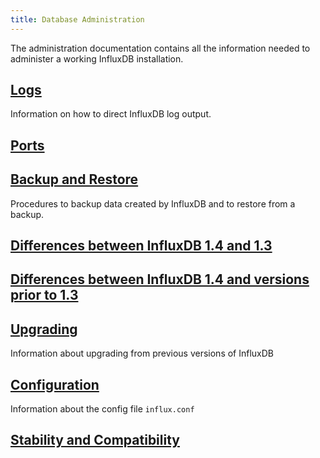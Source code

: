 ```yaml
---
title: Database Administration
---
```

The administration documentation contains all the information needed to administer a working InfluxDB installation.

## [Logs](/influxdb/v1.5/administration/logs/)

Information on how to direct InfluxDB log output.

## [Ports](/influxdb/v1.5/administration/ports/)

## [Backup and Restore](/influxdb/v1.5/administration/backup_and_restore/)

Procedures to backup data created by InfluxDB and to restore from a backup.

## [Differences between InfluxDB 1.4 and 1.3](/influxdb/v1.5/administration/differences/)

## [Differences between InfluxDB 1.4 and versions prior to 1.3](/influxdb/v1.5/administration/previous_differences/)

## [Upgrading](/influxdb/v1.5/administration/upgrading/)

Information about upgrading from previous versions of InfluxDB

## [Configuration](/influxdb/v1.5/administration/config/)

Information about the config file `influx.conf`

## [Stability and Compatibility](/influxdb/v1.5/administration/stability_and_compatibility/)
